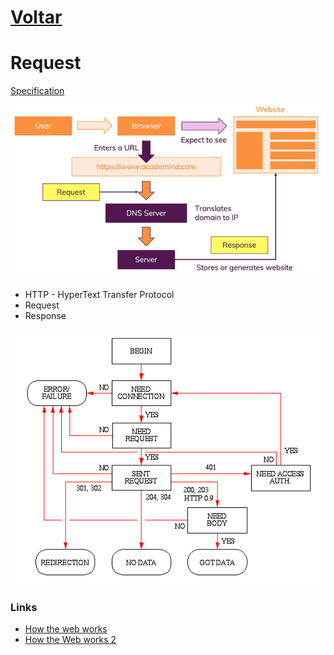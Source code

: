 # [Voltar](../README.md)

# Request

[Specification](https://www.w3.org/People/Frystyk/thesis/HTTPFeatures.html)

![how-the-web-works-big-picture](img/how-the-web-works-big-picture.webp)


- HTTP - HyperText Transfer Protocol
- Request
- Response

![HTTP Client](img/HTTP.gif)


### Links
- [How the web works](https://academind.com/tutorials/how-the-web-works)
- [How the Web works 2](https://developer.mozilla.org/en-US/docs/Learn/Getting_started_with_the_web/How_the_Web_works)
